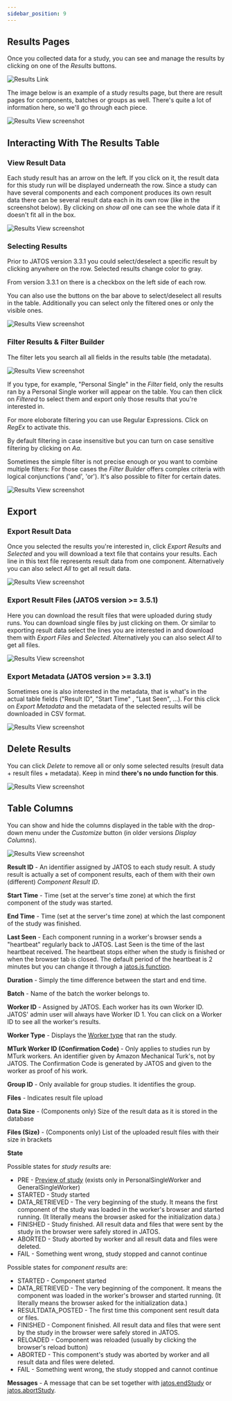 ```yaml
---
sidebar_position: 9
---
```


## Results Pages

Once you collected data for a study, you can see and manage the results by clicking on one of the *Results* buttons.

![Results Link](../../../static/img/ResultsLink.png)

The image below is an example of a study results page, but there are result pages for components, batches or groups as well. There's quite a lot of information here, so we'll go through each piece.

![Results View screenshot](../../../static/img/ResultsView-Screenshot1.png)


## Interacting With The Results Table

### View Result Data

Each study result has an arrow on the left. If you click on it, the result data for this study run will be displayed underneath the row. Since a study can have several components and each component produces its own result data there can be several result data each in its own row (like in the screenshot below). By clicking on _show all_ one can see the whole data if it doesn't fit all in the box.

![Results View screenshot](../../../static/img/ResultsView-Screenshot3.png)


### Selecting Results

Prior to JATOS version 3.3.1 you could select/deselect a specific result by clicking anywhere on the row. Selected results change color to gray. 

From version 3.3.1 on there is a checkbox on the left side of each row.

You can also use the buttons on the bar above to select/deselect all results in the table. Additionally you can select only the filtered ones or only the visible ones.

![Results View screenshot](../../../static/img/ResultsView-Screenshot2.png)


### Filter Results & Filter Builder

The filter lets you search all all fields in the results table (the metadata). 

![Results View screenshot](../../../static/img/ResultsView-Screenshot4.png)

If you type, for example, "Personal Single" in the *Filter* field, only the results ran by a Personal Single worker will appear on the table. You can then click on *Filtered* to select them and export only those results that you're interested in. 

For more eloborate filtering you can use Regular Expressions. Click on *RegEx* to activate this.

By default filtering in case insensitive but you can turn on case sensitive filtering by clicking on *Aa*.

Sometimes the simple filter is not precise enough or you want to combine multiple filters: For those cases the _Filter Builder_ offers complex criteria with logical conjunctions ('and', 'or'). It's also possible to filter for certain dates.

![Results View screenshot](../../../static/img/ResultsView-Screenshot10.png)


## Export

### Export Result Data

Once you selected the results you're interested in, click *Export Results* and *Selected* and you will download a text file that contains your results. Each line in this text file represents result data from one component. Alternatively you can also select *All* to get all result data.

![Results View screenshot](../../../static/img/ResultsView-Screenshot6.png)

### Export Result Files (JATOS version >= 3.5.1)

Here you can download the result files that were uploaded during study runs. You can download single files by just clicking on them. Or similar to exporting result data select the lines you are interested in and download them with *Export Files* and *Selected*. Alternatively you can also select *All* to get all files.

![Results View screenshot](../../../static/img/ResultsView-Screenshot5.png)

### Export Metadata (JATOS version >= 3.3.1)

Sometimes one is also interested in the metadata, that is what's in the actual table fields ("Result ID", "Start Time" , "Last Seen", ...). For this click on *Export Metadata* and the metadata of the selected results will be downloaded in CSV format.

![Results View screenshot](../../../static/img/ResultsView-Screenshot7.png)


## Delete Results

You can click *Delete* to remove all or only some selected results (result data + result files + metadata). Keep in mind **there's no undo function for this**. 

![Results View screenshot](../../../static/img/ResultsView-Screenshot8.png)


## Table Columns

You can show and hide the columns displayed in the table with the drop-down menu under the *Customize* button (in older versions *Display Columns*).

![Results View screenshot](../../../static/img/ResultsView-Screenshot9.png)

**Result ID** - An identifier assigned by JATOS to each study result. A study result is actually a set of component results, each of them with their own (different) *Component Result ID*. 

**Start Time** - Time (set at the server's time zone) at which the first component of the study was started. 

**End Time** - Time (set at the server's time zone) at which the last component of the study was finished. 

**Last Seen** - Each component running in a worker's browser sends a "heartbeat" regularly back to JATOS. Last Seen is the time of the last heartbeat received. The heartbeat stops either when the study is finished or when the browser tab is closed. The default period of the heartbeat is 2 minutes but you can change it through a [jatos.js function](jatos.js-Reference.html#jatossetheartbeatperiod).

**Duration** - Simply the time difference between the start and end time.

**Batch** - Name of the batch the worker belongs to.

**Worker ID** - Assigned by JATOS. Each worker has its own Worker ID. JATOS' admin user will always have Worker ID 1. You can click on a Worker ID to see all the worker's results. 

**Worker Type** - Displays the [Worker type](Worker-Types.html) that ran the study. 

**MTurk Worker ID (Confirmation Code)** - Only applies to studies run by MTurk workers. An identifier given by Amazon Mechanical Turk's, not by JATOS. The Confirmation Code is generated by JATOS and given to the worker as proof of his work.

**Group ID** - Only available for group studies. It identifies the group.

**Files** - Indicates result file upload

**Data Size** - (Components only) Size of the result data as it is stored in the database

**Files (Size)** - (Components only) List of the uploaded result files with their size in brackets

**State**

Possible states for _study results_ are: 

* PRE - [Preview of study](Restricting-study-flow.html#preview-links) (exists only in PersonalSingleWorker and GeneralSingleWorker)
* STARTED - Study started
* DATA_RETRIEVED - The very beginning of the study. It means the first component of the study was loaded in the worker's browser and started running. (It literally means the browser asked for the initialization data.)
* FINISHED - Study finished. All result data and files that were sent by the study in the browser were safely stored in JATOS.
* ABORTED - Study aborted by worker and all result data and files were deleted.
* FAIL - Something went wrong, study stopped and cannot continue

Possible states for _component results_ are:

* STARTED - Component started
* DATA_RETRIEVED -  The very beginning of the component. It means the component was loaded in the worker's browser and started running. (It literally means the browser asked for the initialization data.)
* RESULTDATA_POSTED - The first time this component sent result data or files.
* FINISHED - Component finished. All result data and files that were sent by the study in the browser were safely stored in JATOS.
* RELOADED - Component was reloaded (usually by clicking the browser's reload button)
* ABORTED - This component's study was aborted by worker and all result data and files were deleted.
* FAIL - Something went wrong, the study stopped and cannot continue

**Messages** - A message that can be set together with [jatos.endStudy](jatos.js-Reference.html#jatosendstudy) or [jatos.abortStudy](jatos.js-Reference.html#jatosabortstudy).
